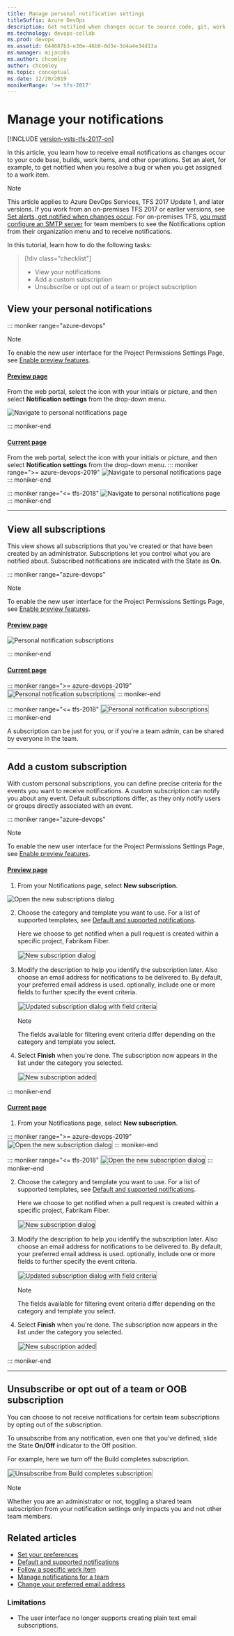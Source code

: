 ```yaml
---
title: Manage personal notification settings
titleSuffix: Azure DevOps
description: Get notified when changes occur to source code, git, work items, and builds in Azure DevOps and Team Foundation Server (TFS)
ms.technology: devops-collab
ms.prod: devops
ms.assetid: 644687b3-e30e-46b0-8d3e-3d4a4e34d13a
ms.manager: mijacobs
ms.author: chcomley
author: chcomley
ms.topic: conceptual
ms.date: 12/20/2019
monikerRange: '>= tfs-2017'
---
```


# Manage your notifications

[!INCLUDE [version-vsts-tfs-2017-on](../_shared/version-tfs-2017-through-vsts.md)]

In this article, you learn how to receive email notifications as changes occur to your code base, builds, work items, and other operations. Set an alert, for example, to get notified when you resolve a bug or when you get assigned to a work item.

>[!NOTE]  
>This article applies to Azure DevOps Services, TFS 2017 Update 1, and later versions. If you work from an on-premises TFS 2017 or earlier versions, see [Set alerts, get notified when changes occur](../boards/queries/alerts-and-notifications.md). For on-premises TFS, [you must configure an SMTP server](/azure/devops/server/admin/setup-customize-alerts) for team members to see the Notifications option from their organization menu and to  receive notifications.

In this tutorial, learn how to do the following tasks:

> [!div class="checklist"]
> * View your notifications
> * Add a custom subscription
> * Unsubscribe or opt out of a team or project subscription

## View your personal notifications

::: moniker range="azure-devops"

> [!NOTE]   
> To enable the new user interface for the Project Permissions Settings Page, see [Enable preview features](../project/navigation/preview-features.md).

#### [Preview page](#tab/preview-page) 

From the web portal, select the icon with your initials or picture, and then select **Notification settings** from the drop-down menu.

   ![Navigate to personal notifications page](_img/personal-notifications-preview.png)  

::: moniker-end

#### [Current page](#tab/current-page) 

From the web portal, select the icon with your initials or picture, and then select **Notification settings** from the drop-down menu.
::: moniker range=">= azure-devops-2019"
   ![Navigate to personal notifications page](_img/nav-personal-notifications-hub-newnav.png)  
::: moniker-end

::: moniker range="<= tfs-2018"
   ![Navigate to personal notifications page](_img/nav-personal-notifications-hub.png)  
::: moniker-end

* * *

## View all subscriptions

This view shows all subscriptions that you've created or that have been created by an administrator. Subscriptions let you control what you are notified about. Subscribed notifications are indicated with the State as **On**.

::: moniker range="azure-devops"

> [!NOTE]   
> To enable the new user interface for the Project Permissions Settings Page, see [Enable preview features](../project/navigation/preview-features.md).

#### [Preview page](#tab/preview-page) 

![Personal notification subscriptions](_img/unsubscribe-personal-notifications-preview.png)

::: moniker-end

#### [Current page](#tab/current-page) 

::: moniker range=">= azure-devops-2019"
<img src="_img/unsubscribe-personal-notifications-newnav.png" alt="Personal notification subscriptions" style="border: 2px solid #C3C3C3;" />
::: moniker-end

::: moniker range="<= tfs-2018"
<img src="_img/unsubscribe-personal-notifications.png" alt="Personal notification subscriptions" style="border: 2px solid #C3C3C3;" />  
::: moniker-end

A subscription can be just for you, or if you're a team admin, can be shared by everyone in the team.

* * *

## Add a custom subscription

With custom personal subscriptions, you can define precise criteria for the events you want to receive notifications. A custom subscription can notify you about any event. Default subscriptions differ, as they only notify users or groups directly associated with an event.

::: moniker range="azure-devops"

> [!NOTE]   
> To enable the new user interface for the Project Permissions Settings Page, see [Enable preview features](../project/navigation/preview-features.md).

#### [Preview page](#tab/preview-page) 

1. From your Notifications page, select **New subscription**.

![Open the new subscriptions dialog](_img/manage-personal-notifications-new-subscription-preview.png)

2. Choose the category and template you want to use. For a list of supported templates, see [Default and supported notifications](oob-built-in-notifications.md).

	Here we choose to get notified when a pull request is created within a specific project, Fabrikam Fiber.

	<img src="_img/manage-personal-notifications-new-subscription-dialog-preview.png" alt="New subscription dialog" style="border: 2px solid #C3C3C3;" />

3. Modify the description to help you identify the subscription later. Also choose an email address for notifications to be delivered to. By default, your preferred email address is used. optionally, include one or more fields to further specify the event criteria.

	<img src="_img/manage-personal-notifications-complete-pull-request-subscription-preview.png" alt="Updated subscription dialog with field criteria" style="border: 2px solid #C3C3C3;" />

	> [!NOTE]   
	> The fields available for filtering event criteria differ depending on the category and template you select.   

4. Select **Finish** when you're done. The subscription now appears in the list under the category you selected.

	<img src="_img/manage-personal-notifications-subscription-added-preview.png" alt="New subscription added" style="border: 2px solid #C3C3C3;" />

::: moniker-end

#### [Current page](#tab/current-page) 

1. From your Notifications page, select **New subscription**.

::: moniker range=">= azure-devops-2019"
   <img src="_img/manage-personal-notifications-new-subscription-newnav.png" alt="Open the new subscription dialog" style="border: 2px solid #C3C3C3;" />
::: moniker-end

::: moniker range="<= tfs-2018"
   <img src="_img/manage-personal-notifications-new-subscription.png" alt="Open the new subscription dialog" style="border: 2px solid #C3C3C3;" />
::: moniker-end

2. Choose the category and template you want to use. For a list of supported templates, see [Default and supported notifications](oob-built-in-notifications.md).

	Here we choose to get notified when a pull request is created within a specific project, Fabrikam Fiber.

	<img src="_img/manage-personal-notifications-new-subscription-dialog.png" alt="New subscription dialog" style="border: 2px solid #C3C3C3;" />

3. Modify the description to help you identify the subscription later. Also choose an email address for notifications to be delivered to. By default, your preferred email address is used. optionally, include one or more fields to further specify the event criteria.

	<img src="_img/manage-personal-notifications-complete-pull-request-subscription.png" alt="Updated subscription dialog with field criteria" style="border: 2px solid #C3C3C3;" />

	> [!NOTE]   
	> The fields available for filtering event criteria differ depending on the category and template you select.   

4. Select **Finish** when you're done. The subscription now appears in the list under the category you selected.

	<img src="_img/manage-personal-notifications-subscription-added.png" alt="New subscription added" style="border: 2px solid #C3C3C3;" />

::: moniker-end

* * *

## Unsubscribe or opt out of a team or OOB subscription

You can choose to not receive notifications for certain team subscriptions by opting out of the subscription.

To unsubscribe from any notification, even one that you've defined, slide the State **On/Off** indicator to the Off position.
 
For example, here we turn off the Build completes subscription.

<img src="_img/unsubscribe-from-build-completes-preview.png" alt="Unsubscribe from Build completes subscription" style="border: 2px solid #C3C3C3;" />

>[!NOTE]  
>Whether you are an administrator or not, toggling a shared team subscription from your notification settings only impacts you and not other team members.



<!--- TFS 2017 Update 1 settings 
To manage your notification settings, select the Notifications option under the profile menu:
	
![Access personal notifications settings via the profile menu](../project/wiki/_img/personal-profile-menu.png)

Learn more about [team subscriptions](manage-team-notifications.md).

![Personal notification settings](../project/wiki/_img/personal-notifications.png)

From this view, you can create, edit, disable, or delete custom subscriptions that you have created for yourself. You can also see shared team subscriptions.

## Create a subscription

1. From your Notifications, choose **New**.
	
3. Select the type of activity you want to be notified about.
	
	![Select event category and template](../project/wiki/_img/new-sub-page1.png)

4. Provide a description to help you identify the subscription later. Also choose an email address for notifications to be delivered to. By default, your preferred email address is used.

	![Select event category and template](../project/wiki/_img/new-sub-description-and-delivery.png)

5. Choose whether you want to receive notifications about activity in all projects or only a specific project.

	![Select scope](../project/wiki/_img/new-sub-scope.png)

6. Optionally configure additional filter criteria.

	![Select scope](../project/wiki/_img/new-sub-filter-conditions.png)

7. Select **Finish** to save the new subscription.

## Opt out of a team subscription

You can choose to not receive notifications for certain team subscriptions by opt'ing out of the subscription.

1. Open your notifications settings from the profile menu.
	
	![Access personal notifications settings via the profile menu](../project/wiki/_img/personal-profile-menu.png)

2. Find the team subscription in the shared subscriptions section.

	![Shared subscriptions list](../project/wiki/_img/shared-sub.png)

3. Move the toggle to opt out of receiving notifications for this subscription.

    ![Opt'ed out of a shared sub](../project/wiki/_img/shared-sub-opt-out.png)

-->

## Related articles

- [Set your preferences](../organizations/settings/set-your-preferences.md)
- [Default and supported notifications](oob-built-in-notifications.md)
- [Follow a specific work item](../boards/work-items/follow-work-items.md)  
- [Manage notifications for a team](manage-team-notifications.md)  
- [Change your preferred email address](change-email-address.md)

### Limitations

* The user interface no longer supports creating plain text email subscriptions.